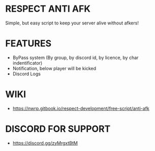 # RESPECT ANTI AFK
Simple, but easy script to keep your server alive without afkers!

# FEATURES
- ByPass system (By group, by discord id, by licence, by char indentificator)
- Notification, below player will be kicked
- Discord Logs

# WIKI
- https://nwrp.gitbook.io/respect-development/free-script/anti-afk

# DISCORD FOR SUPPORT
- https://discord.gg/zyMrgxtBtM
